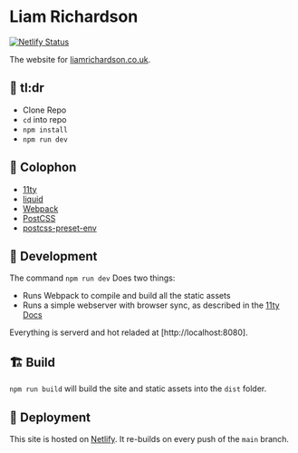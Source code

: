 # Liam Richardson

[![Netlify Status](https://api.netlify.com/api/v1/badges/fa82db72-b5c3-4a13-a398-162b644fd863/deploy-status)](https://app.netlify.com/sites/lively-kangaroo-57c45f/deploys)

The website for [liamrichardson.co.uk](https://liamrichardson.co.uk/).

## 💁 tl:dr

- Clone Repo
- `cd` into repo
- `npm install`
- `npm run dev`

## 📝 Colophon

- [11ty](https://www.11ty.dev/)
- [liquid](https://shopify.github.io/liquid/)
- [Webpack](https://webpack.js.org/)
- [PostCSS](https://postcss.org/)
- [postcss-preset-env](https://preset-env.cssdb.org/)

## 🚧 Development

The command `npm run dev` Does two things:

- Runs Webpack to compile and build all the static assets
- Runs a simple webserver with browser sync, as described in the [11ty Docs](https://www.11ty.dev/docs/usage/#re-run-eleventy-when-you-save)

Everything is serverd and hot reladed at [http://localhost:8080].

## 🏗 Build

`npm run build` will build the site and static assets into the `dist` folder.

## 🚀 Deployment

This site is hosted on [Netlify](https://netlify.com). It re-builds on every push of the `main` branch.
